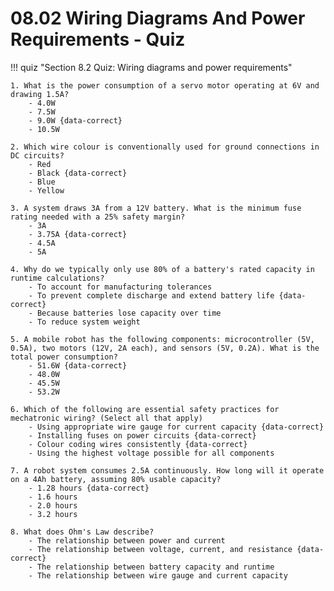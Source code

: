 # 08.02 Wiring Diagrams And Power Requirements - Quiz

!!! quiz "Section 8.2 Quiz: Wiring diagrams and power requirements"

    1. What is the power consumption of a servo motor operating at 6V and drawing 1.5A?
        - 4.0W
        - 7.5W
        - 9.0W {data-correct}
        - 10.5W

    2. Which wire colour is conventionally used for ground connections in DC circuits?
        - Red
        - Black {data-correct}
        - Blue
        - Yellow

    3. A system draws 3A from a 12V battery. What is the minimum fuse rating needed with a 25% safety margin?
        - 3A
        - 3.75A {data-correct}
        - 4.5A
        - 5A

    4. Why do we typically only use 80% of a battery's rated capacity in runtime calculations?
        - To account for manufacturing tolerances
        - To prevent complete discharge and extend battery life {data-correct}
        - Because batteries lose capacity over time
        - To reduce system weight

    5. A mobile robot has the following components: microcontroller (5V, 0.5A), two motors (12V, 2A each), and sensors (5V, 0.2A). What is the total power consumption?
        - 51.6W {data-correct}
        - 48.0W
        - 45.5W
        - 53.2W

    6. Which of the following are essential safety practices for mechatronic wiring? (Select all that apply)
        - Using appropriate wire gauge for current capacity {data-correct}
        - Installing fuses on power circuits {data-correct}
        - Colour coding wires consistently {data-correct}
        - Using the highest voltage possible for all components

    7. A robot system consumes 2.5A continuously. How long will it operate on a 4Ah battery, assuming 80% usable capacity?
        - 1.28 hours {data-correct}
        - 1.6 hours
        - 2.0 hours
        - 3.2 hours

    8. What does Ohm's Law describe?
        - The relationship between power and current
        - The relationship between voltage, current, and resistance {data-correct}
        - The relationship between battery capacity and runtime
        - The relationship between wire gauge and current capacity
